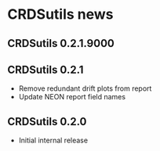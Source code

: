 # CRDSutils news

## CRDSutils 0.2.1.9000

## CRDSutils 0.2.1
* Remove redundant drift plots from report
* Update NEON report field names

## CRDSutils 0.2.0
* Initial internal release